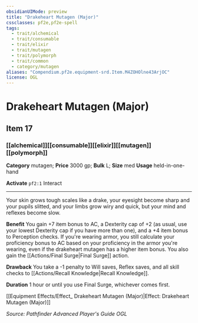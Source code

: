 ```yaml
---
obsidianUIMode: preview
title: "Drakeheart Mutagen (Major)"
cssclasses: pf2e,pf2e-spell
tags:
  - trait/alchemical
  - trait/consumable
  - trait/elixir
  - trait/mutagen
  - trait/polymorph
  - trait/common
  - category/mutagen
aliases: "Compendium.pf2e.equipment-srd.Item.M4ZOHOlne43ArjOC"
license: OGL
---
```

# Drakeheart Mutagen (Major)
## Item 17
### [[alchemical]][[consumable]][[elixir]][[mutagen]][[polymorph]]

**Category** mutagen; 
**Price** 3000 gp; 
**Bulk** L; **Size** med
**Usage** held-in-one-hand

**Activate** `pf2:1` Interact

* * *

Your skin grows tough scales like a drake, your eyesight become sharp and your pupils slitted, and your limbs grow wiry and quick, but your mind and reflexes become slow.

**Benefit** You gain +7 item bonus to AC, a Dexterity cap of +2 (as usual, use your lowest Dexterity cap if you have more than one), and a +4 item bonus to Perception checks. If you're wearing armor, you still calculate your proficiency bonus to AC based on your proficiency in the armor you're wearing, even if the drakeheart mutagen has a higher item bonus. You also gain the [[Actions/Final Surge|Final Surge]] action.

**Drawback** You take a -1 penalty to Will saves, Reflex saves, and all skill checks to [[Actions/Recall Knowledge|Recall Knowledge]].

**Duration** 1 hour or until you use Final Surge, whichever comes first.

[[Equipment Effects/Effect_ Drakeheart Mutagen (Major)|Effect: Drakeheart Mutagen (Major)]]

*Source: Pathfinder Advanced Player's Guide*
*OGL*